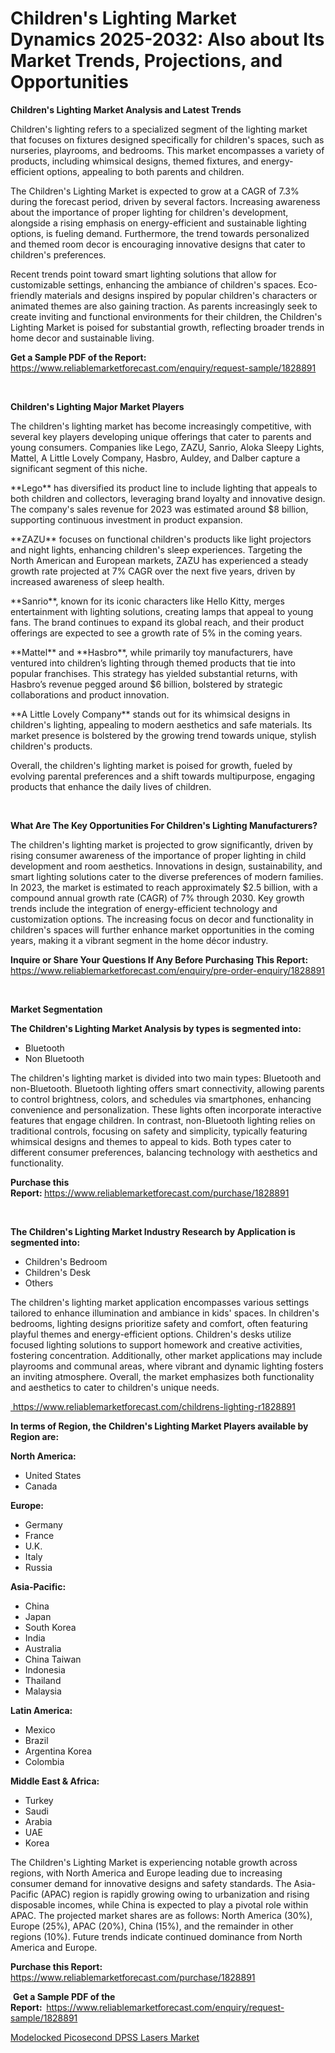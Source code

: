 <p><h1>Children's Lighting Market Dynamics 2025-2032: Also about Its Market Trends, Projections, and Opportunities</h1></p><p><strong>Children's Lighting Market Analysis and Latest Trends</strong></p>
<p><p>Children's lighting refers to a specialized segment of the lighting market that focuses on fixtures designed specifically for children's spaces, such as nurseries, playrooms, and bedrooms. This market encompasses a variety of products, including whimsical designs, themed fixtures, and energy-efficient options, appealing to both parents and children.</p><p>The Children's Lighting Market is expected to grow at a CAGR of 7.3% during the forecast period, driven by several factors. Increasing awareness about the importance of proper lighting for children's development, alongside a rising emphasis on energy-efficient and sustainable lighting options, is fueling demand. Furthermore, the trend towards personalized and themed room decor is encouraging innovative designs that cater to children's preferences.</p><p>Recent trends point toward smart lighting solutions that allow for customizable settings, enhancing the ambiance of children's spaces. Eco-friendly materials and designs inspired by popular children's characters or animated themes are also gaining traction. As parents increasingly seek to create inviting and functional environments for their children, the Children's Lighting Market is poised for substantial growth, reflecting broader trends in home decor and sustainable living.</p></p>
<p><strong>Get a Sample PDF of the Report:&nbsp;</strong> <a href="https://www.reliablemarketforecast.com/enquiry/request-sample/1828891?utm_campaign=2320&utm_medium=2&utm_source=Github&utm_content=ia&utm_term=06042025&utm_id=childrens-lighting">https://www.reliablemarketforecast.com/enquiry/request-sample/1828891</a></p>
<p>&nbsp;</p>
<p><strong>Children's Lighting Major Market Players</strong></p>
<p><p>The children's lighting market has become increasingly competitive, with several key players developing unique offerings that cater to parents and young consumers. Companies like Lego, ZAZU, Sanrio, Aloka Sleepy Lights, Mattel, A Little Lovely Company, Hasbro, Auldey, and Dalber capture a significant segment of this niche.</p><p>**Lego** has diversified its product line to include lighting that appeals to both children and collectors, leveraging brand loyalty and innovative design. The company's sales revenue for 2023 was estimated around $8 billion, supporting continuous investment in product expansion.</p><p>**ZAZU** focuses on functional children's products like light projectors and night lights, enhancing children's sleep experiences. Targeting the North American and European markets, ZAZU has experienced a steady growth rate projected at 7% CAGR over the next five years, driven by increased awareness of sleep health.</p><p>**Sanrio**, known for its iconic characters like Hello Kitty, merges entertainment with lighting solutions, creating lamps that appeal to young fans. The brand continues to expand its global reach, and their product offerings are expected to see a growth rate of 5% in the coming years.</p><p>**Mattel** and **Hasbro**, while primarily toy manufacturers, have ventured into children’s lighting through themed products that tie into popular franchises. This strategy has yielded substantial returns, with Hasbro’s revenue pegged around $6 billion, bolstered by strategic collaborations and product innovation.</p><p>**A Little Lovely Company** stands out for its whimsical designs in children's lighting, appealing to modern aesthetics and safe materials. Its market presence is bolstered by the growing trend towards unique, stylish children's products.</p><p>Overall, the children's lighting market is poised for growth, fueled by evolving parental preferences and a shift towards multipurpose, engaging products that enhance the daily lives of children.</p></p>
<p>&nbsp;</p>
<p><strong>What Are The Key Opportunities For Children's Lighting Manufacturers?</strong></p>
<p><p>The children's lighting market is projected to grow significantly, driven by rising consumer awareness of the importance of proper lighting in child development and room aesthetics. Innovations in design, sustainability, and smart lighting solutions cater to the diverse preferences of modern families. In 2023, the market is estimated to reach approximately $2.5 billion, with a compound annual growth rate (CAGR) of 7% through 2030. Key growth trends include the integration of energy-efficient technology and customization options. The increasing focus on decor and functionality in children's spaces will further enhance market opportunities in the coming years, making it a vibrant segment in the home décor industry.</p></p>
<p><strong>Inquire or Share Your Questions If Any Before Purchasing This Report:</strong> <a href="https://www.reliablemarketforecast.com/enquiry/pre-order-enquiry/1828891?utm_campaign=2320&utm_medium=2&utm_source=Github&utm_content=ia&utm_term=06042025&utm_id=childrens-lighting">https://www.reliablemarketforecast.com/enquiry/pre-order-enquiry/1828891</a></p>
<p>&nbsp;</p>
<p><strong>Market Segmentation</strong></p>
<p><strong>The Children's Lighting Market Analysis by types is segmented into:</strong></p>
<p><ul><li>Bluetooth</li><li>Non Bluetooth</li></ul></p>
<p><p>The children's lighting market is divided into two main types: Bluetooth and non-Bluetooth. Bluetooth lighting offers smart connectivity, allowing parents to control brightness, colors, and schedules via smartphones, enhancing convenience and personalization. These lights often incorporate interactive features that engage children. In contrast, non-Bluetooth lighting relies on traditional controls, focusing on safety and simplicity, typically featuring whimsical designs and themes to appeal to kids. Both types cater to different consumer preferences, balancing technology with aesthetics and functionality.</p></p>
<p><strong>Purchase this Report:&nbsp;</strong><a href="https://www.reliablemarketforecast.com/purchase/1828891?utm_campaign=2320&utm_medium=2&utm_source=Github&utm_content=ia&utm_term=06042025&utm_id=childrens-lighting">https://www.reliablemarketforecast.com/purchase/1828891</a></p>
<p>&nbsp;</p>
<p><strong>The Children's Lighting Market Industry Research by Application is segmented into:</strong></p>
<p><ul><li>Children's Bedroom</li><li>Children's Desk</li><li>Others</li></ul></p>
<p><p>The children's lighting market application encompasses various settings tailored to enhance illumination and ambiance in kids' spaces. In children's bedrooms, lighting designs prioritize safety and comfort, often featuring playful themes and energy-efficient options. Children's desks utilize focused lighting solutions to support homework and creative activities, fostering concentration. Additionally, other market applications may include playrooms and communal areas, where vibrant and dynamic lighting fosters an inviting atmosphere. Overall, the market emphasizes both functionality and aesthetics to cater to children's unique needs.</p></p>
<p><a href="https://www.reliablemarketforecast.com/childrens-lighting-r1828891?utm_campaign=2320&utm_medium=2&utm_source=Github&utm_content=ia&utm_term=06042025&utm_id=childrens-lighting">&nbsp;https://www.reliablemarketforecast.com/childrens-lighting-r1828891</a></p>
<p><strong>In terms of Region, the Children's Lighting Market Players available by Region are:</strong></p>
<p>
    <p> <strong> North America: </strong>
        <ul>
            <li>United States</li>
            <li>Canada</li>
        </ul>
        </p> 
    <p> <strong> Europe: </strong>
        <ul>
            <li>Germany</li>
            <li>France</li>
            <li>U.K.</li>
            <li>Italy</li>
            <li>Russia</li>
        </ul>
        </p> 
    <p> <strong> Asia-Pacific: </strong>
        <ul>
            <li>China</li>
            <li>Japan</li>
            <li>South Korea</li>
            <li>India</li>
            <li>Australia</li>
            <li>China Taiwan</li>
            <li>Indonesia</li>
            <li>Thailand</li>
            <li>Malaysia</li>
        </ul>
        </p> 
    <p> <strong> Latin America: </strong>
        <ul>
            <li>Mexico</li>
            <li>Brazil</li>
            <li>Argentina Korea</li>
            <li>Colombia</li>
        </ul>
        </p> 
    <p> <strong> Middle East & Africa: </strong>
        <ul>
            <li>Turkey</li>
            <li>Saudi</li>
            <li>Arabia</li>
            <li>UAE</li>
            <li>Korea</li>
        </ul>
    </p>
    </p>
<p><p>The Children's Lighting Market is experiencing notable growth across regions, with North America and Europe leading due to increasing consumer demand for innovative designs and safety standards. The Asia-Pacific (APAC) region is rapidly growing owing to urbanization and rising disposable incomes, while China is expected to play a pivotal role within APAC. The projected market shares are as follows: North America (30%), Europe (25%), APAC (20%), China (15%), and the remainder in other regions (10%). Future trends indicate continued dominance from North America and Europe.</p></p>
<p><strong>Purchase this Report: </strong><a href="https://www.reliablemarketforecast.com/purchase/1828891?utm_campaign=2320&utm_medium=2&utm_source=Github&utm_content=ia&utm_term=06042025&utm_id=childrens-lighting">https://www.reliablemarketforecast.com/purchase/1828891</a></p>
<p>&nbsp;<strong>Get a Sample PDF of the Report:&nbsp;&nbsp;</strong><a href="https://www.reliablemarketforecast.com/enquiry/request-sample/1828891?utm_campaign=2320&utm_medium=2&utm_source=Github&utm_content=ia&utm_term=06042025&utm_id=childrens-lighting">https://www.reliablemarketforecast.com/enquiry/request-sample/1828891</a></p>
<p><strong></strong></p>
<p><p><a href="https://github.com/cheryjhonson/Market-Research-Report-List-1/blob/main/modelocked-picosecond-dpss-lasers-market.md?utm_campaign=2320&utm_medium=2&utm_source=Github&utm_content=ia&utm_term=06042025&utm_id=childrens-lighting">Modelocked Picosecond DPSS Lasers Market</a></p></p>